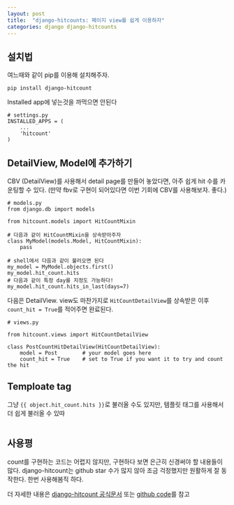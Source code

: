 ```yaml
---
layout: post
title:  "django-hitcounts: 페이지 view를 쉽게 이용하자"
categories: django django-hitcounts
---
```



## 설치법
여느때와 같이 pip를 이용해 설치해주자.

```
pip install django-hitcount
```


Installed app에 넣는것을 까먹으면 안된다
```
# settings.py
INSTALLED_APPS = (
    ...
	'hitcount'
)
```


## DetailView, Model에 추가하기
CBV (DetailView)를 사용해서 detail page를 만들어 놓았다면, 아주 쉽게 hit 수를 카운팅할 수 있다. (만약 fbv로 구현이 되어있다면 이번 기회에 CBV를 사용해보자. 좋다.)


```
# models.py
from django.db import models

from hitcount.models import HitCountMixin

# 다음과 같이 HitCountMixin을 상속받아주자
class MyModel(models.Model, HitCountMixin):
	pass

# shell에서 다음과 같이 불러오면 된다
my_model = MyModel.objects.first()
my_model.hit_count.hits
# 다음과 같이 특정 day를 지정도 가능하다!
my_model.hit_count.hits_in_last(days=7)
```


다음은 DetailView. view도 마찬가지로 `HitCountDetailView`를 상속받은 이후 `count_hit = True`를 적어주면 완료된다.



```
# views.py
 
from hitcount.views import HitCountDetailView

class PostCountHitDetailView(HitCountDetailView):
	model = Post        # your model goes here
	count_hit = True    # set to True if you want it to try and count the hit
```


## Temploate tag
그냥 `{{ object.hit_count.hits }}`로 불러올 수도 있지만, 템플릿 태그를 사용해서 더 쉽게 불러올 수 있따



```
```


## 사용평
count를 구현하는 코드는 어렵지 않지만, 구현하다 보면 은근히 신경써야 할 내용들이 많다. django-hitcount는 github star 수가 많지 않아 조금 걱정했지만 원활하게 잘 동작한다. 한번 사용해봄직 하다.


더 자세한 내용은 [django-hitcount 공식문서](http://django-hitcount.readthedocs.io/en/latest/index.html) 또는 [github code](https://github.com/thornomad/django-hitcount/blob/master/docs/index.rst)를 참고
